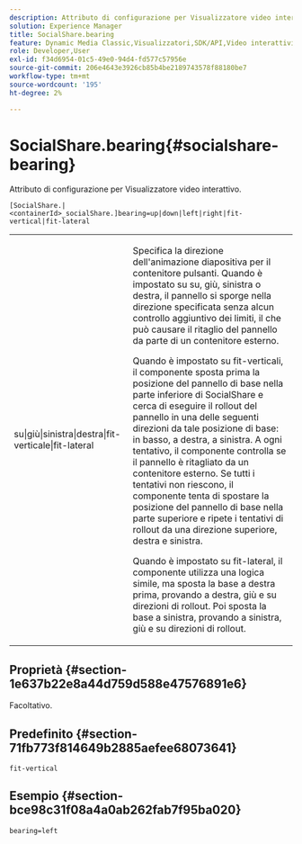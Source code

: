 ```yaml
---
description: Attributo di configurazione per Visualizzatore video interattivo.
solution: Experience Manager
title: SocialShare.bearing
feature: Dynamic Media Classic,Visualizzatori,SDK/API,Video interattivi
role: Developer,User
exl-id: f34d6954-01c5-49e0-94d4-fd577c57956e
source-git-commit: 206e4643e3926cb85b4be2189743578f88180be7
workflow-type: tm+mt
source-wordcount: '195'
ht-degree: 2%

---
```


# SocialShare.bearing{#socialshare-bearing}

Attributo di configurazione per Visualizzatore video interattivo.

`[SocialShare.|<containerId>_socialShare.]bearing=up|down|left|right|fit-vertical|fit-lateral`

<table id="table_441553CD34C94A58A9D7CBF772DEDDB6"> 
 <tbody> 
  <tr> 
   <td colname="col1"> <p> <span class="codeph"> su|giù|sinistra|destra|fit-verticale|fit-lateral</span> </p> </td> 
   <td colname="col2"> <p> Specifica la direzione dell'animazione diapositiva per il contenitore pulsanti. Quando è impostato su <span class="codeph"> su</span>, <span class="codeph"> giù</span>, <span class="codeph"> sinistra</span> o <span class="codeph"> destra</span>, il pannello si sporge nella direzione specificata senza alcun controllo aggiuntivo dei limiti, il che può causare il ritaglio del pannello da parte di un contenitore esterno. </p> <p>Quando è impostato su <span class="codeph"> fit-verticali</span>, il componente sposta prima la posizione del pannello di base nella parte inferiore di SocialShare e cerca di eseguire il rollout del pannello in una delle seguenti direzioni da tale posizione di base: in basso, a destra, a sinistra. A ogni tentativo, il componente controlla se il pannello è ritagliato da un contenitore esterno. Se tutti i tentativi non riescono, il componente tenta di spostare la posizione del pannello di base nella parte superiore e ripete i tentativi di rollout da una direzione superiore, destra e sinistra. </p> <p>Quando è impostato su <span class="codeph"> fit-lateral</span>, il componente utilizza una logica simile, ma sposta la base a destra prima, provando a destra, giù e su direzioni di rollout. Poi sposta la base a sinistra, provando a sinistra, giù e su direzioni di rollout. </p> </td> 
  </tr> 
 </tbody> 
</table>

## Proprietà {#section-1e637b22e8a44d759d588e47576891e6}

Facoltativo.

## Predefinito {#section-71fb773f814649b2885aefee68073641}

`fit-vertical`

## Esempio {#section-bce98c31f08a4a0ab262fab7f95ba020}

```
bearing=left
```
